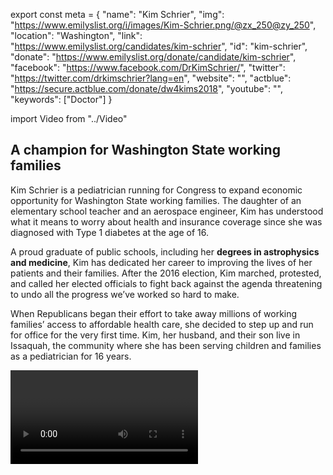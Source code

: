 export const meta = {
  "name": "Kim Schrier",
  "img": "https://www.emilyslist.org/i/images/Kim-Schrier.png/@zx_250@zy_250",
  "location": "Washington",
  "link": "https://www.emilyslist.org/candidates/kim-schrier",
  "id": "kim-schrier",
  "donate": "https://www.emilyslist.org/donate/candidate/kim-schrier",
  "facebook": "https://www.facebook.com/DrKimSchrier/",
  "twitter": "https://twitter.com/drkimschrier?lang=en",
  "website": "",
  "actblue": "https://secure.actblue.com/donate/dw4kims2018",
  "youtube": "",
  "keywords": ["Doctor"]
}

import Video from "../Video"

## A champion for Washington State working families

Kim Schrier is a pediatrician running for Congress to expand economic opportunity for Washington State working families. The daughter of an elementary school teacher and an aerospace engineer, Kim has understood what it means to worry about health and insurance coverage since she was diagnosed with Type 1 diabetes at the age of 16.

A proud graduate of public schools, including her **degrees in astrophysics and medicine**, Kim has dedicated her career to improving the lives of her patients and their families. After the 2016 election, Kim marched, protested, and called her elected officials to fight back against the agenda threatening to undo all the progress we’ve worked so hard to make.

When Republicans began their effort to take away millions of working families’ access to affordable health care, she decided to step up and run for office for the very first time. Kim, her husband, and their son live in Issaquah, the community where she has been serving children and families as a pediatrician for 16 years.

<Video id="IRF45yBcWh0" />

## A pediatrician and community leader fighting for our values

Kim will fight to expand economic opportunity for all Washington State working families. She is running to create good paying jobs and to defend economic security by protecting vital programs like Medicare, Medicaid, and Social Security. An advocate for public education and a fighter for all students, she will work tirelessly to help Washington State schools prepare students to succeed in tomorrow’s economy and to make college more affordable. As a medical doctor with 16 years of experience practicing pediatrics in her community, Kim is ready to bring new leadership to Washington. “I believe that health care is a right, not a privilege,” Kim has said, and she will fight back against any attempt to roll back the progress we have made in expanding Americans’ access to affordable care. “As someone with Type 1 diabetes, I know personally what it's like to worry about losing coverage due to a pre-existing condition,” she has said. “TrumpCare would take away health insurance for over 70,000 people in my district.” Kim is a pro-choice champion who will fiercely defend every woman’s right to make her own health care decisions. “Having a woman doctor at the table is an important perspective, especially during discussions of women’s health and reproductive rights,” she has said.

## An opportunity to flip an open seat from red to blue

Kim is running for the highly contested open seat currently held by Republican Congressman Dave Reichert, who opted not to seek re-election less than a month after Kim launched her strong campaign to hold him accountable for voting to repeal the Affordable Care Act. Democrats’ path to taking back the House runs straight through this district – one of 23 Republican-held districts where Hillary Clinton outperformed Donald Trump in 2016. This is a must-win race, and Kim is the only candidate who has what it takes to flip this seat from red to blue. Let’s show her the full support of the EMILY’s List community, and help send this champion for Washington State working families to Congress.
